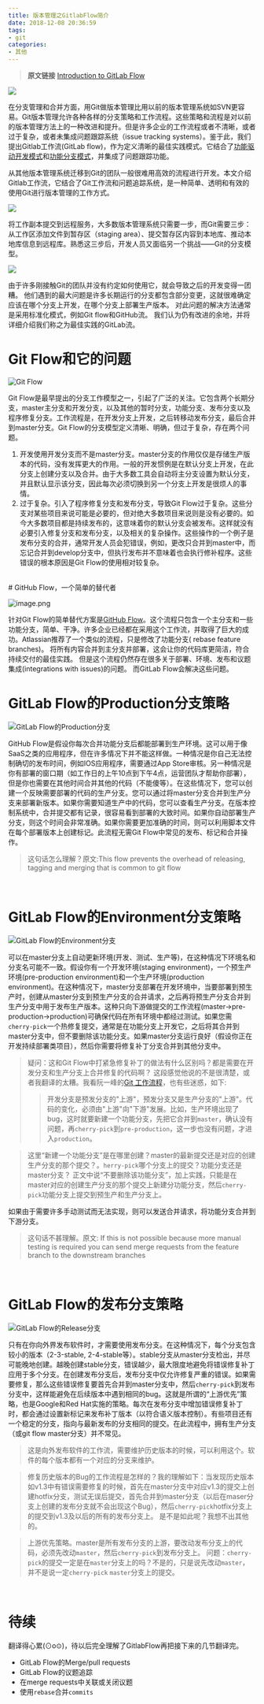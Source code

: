 ```yaml
---
title: 版本管理之GitlabFlow简介
date: 2018-12-08 20:36:59
tags:
- git
categories:
- 其他
---
```


> **原文链接** [Introduction to GitLab Flow](https://docs.gitlab.com/ee/workflow/gitlab_flow.html)

<!-- more -->



![](https://upload-images.jianshu.io/upload_images/2658578-4fbe838c70462bed.png?imageMogr2/auto-orient/strip%7CimageView2/2/w/1240)

在分支管理和合并方面，用Git做版本管理比用以前的版本管理系统如SVN更容易。Git版本管理允许各种各样的分支策略和工作流程。这些策略和流程是对以前的版本管理方法上的一种改进和提升。但是许多企业的工作流程或者不清晰，或者过于复杂，或者未集成问题跟踪系统（issue tracking systems）。鉴于此，我们提出Gitlab工作流(GitLab flow)，作为定义清晰的最佳实践模式。它结合了[功能驱动开发模式](https://en.wikipedia.org/wiki/Feature-driven_development)和[功能分支模式](https://martinfowler.com/bliki/FeatureBranch.html)，并集成了问题跟踪功能。

从其他版本管理系统迁移到Git的团队一般很难用高效的流程进行开发。本文介绍Gitlab工作流，它结合了Git工作流和问题追踪系统，是一种简单、透明和有效的使用Git进行版本管理的工作方式。

![](https://upload-images.jianshu.io/upload_images/2658578-5050f3e3155da858.png?imageMogr2/auto-orient/strip%7CimageView2/2/w/1240)

将工作副本提交到远程服务，大多数版本管理系统只需要一步，而Git需要三步：从工作区添加文件到暂存区（staging area）、提交暂存区内容到本地库、推动本地库信息到远程库。熟悉这三步后，开发人员又面临另一个挑战——Git的分支模型。

![](https://upload-images.jianshu.io/upload_images/2658578-e88141fe2d2ee890.png?imageMogr2/auto-orient/strip%7CimageView2/2/w/1240)

由于许多刚接触Git的团队并没有约定如何使用它，就会导致之后的开发变得一团糟。 他们遇到的最大问题是许多长期运行的分支都包含部分变更，这就很难确定应该在哪个分支上开发，在哪个分支上部署生产版本。 对此问题的解决方法通常是采用标准化模式，例如Git flow和GitHub流。 我们认为仍有改进的余地，并将详细介绍我们称之为最佳实践的GitLab流。

# Git Flow和它的问题

![Git Flow](https://upload-images.jianshu.io/upload_images/2658578-215fdb1fb9e423c2.png?imageMogr2/auto-orient/strip%7CimageView2/2/w/1240)

Git Flow是最早提出的分支工作模型之一，引起了广泛的关注。它包含两个长期分支，master主分支和开发分支，以及其他的暂时分支，功能分支、发布分支以及程序修复分支。工作流程是，在开发分支上开发，之后转移动发布分支，最后合并到master分支。Git Flow的分支模型定义清晰、明确，但过于复杂，存在两个问题。
1. 开发使用开发分支而不是master分支。master分支的作用仅仅是存储生产版本的代码，没有发挥更大的作用。一般的开发惯例是在默认分支上开发，在此分支上创建分支以及合并。由于大多数工具会自动将主分支设置为默认分支，并且默认显示该分支，因此每次必须切换到另一个分支上开发是很烦人的事情。
2. 过于复杂。引入了程序修复分支和发布分支，导致Git Flow过于复杂。这些分支对某些项目来说可能是必要的，但对绝大多数项目来说则是没有必要的。如今大多数项目都是持续发布的，这意味着你的默认分支会被发布。这样就没有必要引入修复分支和发布分支，以及相关的复杂操作。这些操作的一个例子是发布分支的合并，通常开发人员会犯错误，例如，更改只合并到master中，而忘记合并到develop分支中，但执行发布并不意味着也会执行修补程序。这些错误的根本原因是Git Flow的使用相对较复杂。

<br>
# GitHub Flow，一个简单的替代者

![image.png](https://upload-images.jianshu.io/upload_images/2658578-341bb1faacc1e34f.png?imageMogr2/auto-orient/strip%7CimageView2/2/w/1240)

针对Git Flow的简单替代方案是[GitHub Flow](https://guides.github.com/introduction/flow/index.html)。这个流程只包含一个主分支和一些功能分支，简单、干净。许多企业已经都在采用这个工作流，并取得了巨大的成功。Atlassian推荐了一个类似的流程，只是修改了功能分支( rebase feature branches)。 将所有内容合并到主分支并部署，这会让你的代码库更简洁，符合持续交付的最佳实践。 但是这个流程仍然存在很多关于部署、环境、发布和议题集成(integrations with issues)的问题。 而GitLab Flow会解决这些问题。
<br>

# GitLab Flow的Production分支策略

![GitLab Flow的Production分支](https://upload-images.jianshu.io/upload_images/2658578-1df9470b1c257e6a.png?imageMogr2/auto-orient/strip%7CimageView2/2/w/1240)

GitHub Flow是假设你每次合并功能分支后都能部署到生产环境。这可以用于像SaaS之类的应用程序，但在许多情况下并不能这样做。一种情况是你自己无法控制确切的发布时间，例如IOS应用程序，需要通过App Store审核。另一种情况是你有部署的窗口期（如工作日的上午10点到下午4点，运营团队才帮助你部署），但是你也需要在其他时间合并其他的代码（不能傻等）。在这些情况下，您可以创建一个反映需要部署的代码的生产分支。您可以通过将master分支合并到生产分支来部署新版本。如果你需要知道生产中的代码，您可以查看生产分支。在版本控制系统中，合并提交都有记录，很容易看到部署的大致时间。如果你自动部署生产分支，则这个时间会非常准确。如果你需要更加准确的时间，则可以利用脚本文件在每个部署版本上创建标记。此流程无需Git Flow中常见的发布、标记和合并操作。

>这句话怎么理解？原文:This flow prevents the overhead of releasing, tagging and merging that is common to git flow

<br>

# GitLab Flow的Environment分支策略

![GitLab Flow的Environment分支](https://upload-images.jianshu.io/upload_images/2658578-69c8a8b6177f39ad.png?imageMogr2/auto-orient/strip%7CimageView2/2/w/1240)

可以在master分支上自动更新环境(开发、测试、生产等)，在这种情况下环境名和分支名可能不一致。假设你有一个开发环境(staging environment)，一个预生产环境(pre-production environment)和一个生产环境(production environment)。在这种情况下，master分支部署在开发环境中，当要部署到预生产时，创建从master分支到预生产分支的合并请求，之后再将预生产分支合并到生产分支中用于发布生产版本。这种只向下游做提交的工作流程(master->pre-production->production)可确保代码在所有环境中都经过测试。如果您需`cherry-pick`一个热修复提交，通常是在功能分支上开发它，之后将其合并到master分支中，但不要删除该功能分支。如果master分支运行良好（假设你正在开发持续部署类项目），然后你需要将修复补丁分支合并到其他分支中。

> 疑问：这和Git Flow中打紧急修复补丁的做法有什么区别吗？都是需要在开发分支和生产分支上合并修复的代码啊？
> 这段感觉他说的不是很清楚，或者我翻译的太糟。我看阮一峰的[Git 工作流程](http://www.ruanyifeng.com/blog/2015/12/git-workflow.html)，也有些迷惑，如下:
>
> >开发分支是预发分支的"上游"，预发分支又是生产分支的"上游"。代码的变化，必须由"上游"向"下游"发展。比如，生产环境出现了bug，这时就要新建一个功能分支，先把它合并到`master`，确认没有问题，再`cherry-pick`到`pre-production`，这一步也没有问题，才进入`production`。

>这里“新建一个功能分支”是在哪里创建？master的最新提交还是对应的创建生产分支的那个提交？。`herry-pick`哪个分支上的提交？功能分支还是master分支？
>正文中说“不要删除该功能分支”，加上实践，只能是在master对应的创建生产分支的那个提交上新建分功能分支，然后`cherry-pick`功能分支上提交到预生产和生产分支上。

如果由于需要许多手动测试而无法实现，则可以发送合并请求，将功能分支合并到下游分支。
>这句话不甚理解。原文: If this is not possible because more manual testing is required you can send merge requests from the feature branch to the downstream branches

<br>

# GitLab Flow的发布分支策略

![GitLab Flow的Release分支](https://upload-images.jianshu.io/upload_images/2658578-7d01159cf93fa25a.png?imageMogr2/auto-orient/strip%7CimageView2/2/w/1240)

只有在你向外界发布软件时，才需要使用发布分支。在这种情况下，每个分支包含较小的版本（2-3-stable, 2-4-stable等）。stable分支从master分支检出，并尽可能晚地创建。越晚创建stable分支，错误越少，最大限度地避免将错误修复补丁应用于多个分支。在创建发布分支后，发布分支中仅允许修复严重的错误。如果需要修复，那么这些错误修复要首先合并到master分支中，然后`cherry-pick`到发布分支中，这样能避免在后续版本中遇到相同的bug。这就是所谓的“上游优先”策略，也是Google和Red Hat实施的策略。每次在发布分支中增加错误修复补丁时，都会通过设置新标记来发布补丁版本（以符合语义版本控制）。有些项目还有一个稳定的分支，指向与最新发布的分支相同的提交。在此流程中，拥有生产分支（或git flow master分支）并不常见。

>这是向外发布软件的工作流，需要维护历史版本的时候，可以利用这个。软件的每个版本都有一个对应的分支来维护。

>修复历史版本的Bug的工作流程是怎样的？我的理解如下：当发现历史版本如v1.3中有错误需要修复的时候，首先在master分支中对应v1.3的提交上创建hotfix分支，测试无误后提交，首先合并到master分支（以后在maser分支上创建的发布分支就不会出现这个Bug），然后`cherry-pick`hotfix分支上的提交到v1.3及以后的所有的发布分支上。
>是不是如此呢？我想不出其他的。


>上游优先策略。master是所有发布分支的上游，要改动发布分支上的代码，必须先改动`master`，然后`cherry-pick`到发布分支上。
>问题：`cherry-pick`的提交一定是在`master`分支上的吗？不是的，只是说先改动`master`，并不是说一定`cherry-pick` `master`分支上的提交。

<br>

# 待续

翻译得心累(⊙o⊙)，待以后完全理解了GitlabFlow再把接下来的几节翻译完。

* GitLab Flow的Merge/pull requests
* GitLab Flow的议题追踪
* 在merge requests中关联或关闭议题
* 使用```rebase```合并```commits```